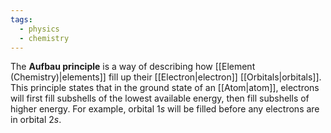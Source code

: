```yaml
---
tags:
  - physics
  - chemistry
---
```

The **Aufbau principle** is a way of describing how [[Element (Chemistry)|elements]] fill up their [[Electron|electron]] [[Orbitals|orbitals]]. This principle states that in the ground state of an [[Atom|atom]], electrons will first fill subshells of the lowest available energy, then fill subshells of higher energy. For example, orbital $1s$ will be filled before any electrons are in orbital $2s$.



